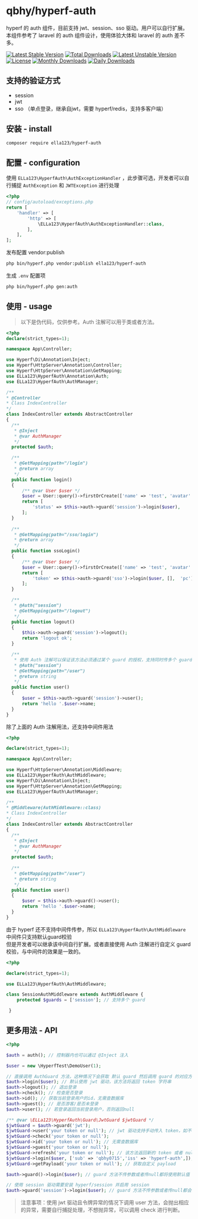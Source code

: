 # qbhy/hyperf-auth

hyperf 的 auth 组件，目前支持 jwt、session、sso 驱动。用户可以自行扩展。  
本组件参考了 laravel 的 auth 组件设计，使用体验大体和 laravel 的 auth 差不多。

[![Latest Stable Version](https://poser.pugx.org/ella123/hyperf-auth/v/stable)](https://packagist.org/packages/ella123/hyperf-auth)
[![Total Downloads](https://poser.pugx.org/ella123/hyperf-auth/downloads)](https://packagist.org/packages/ella123/hyperf-auth)
[![Latest Unstable Version](https://poser.pugx.org/ella123/hyperf-auth/v/unstable)](https://packagist.org/packages/ella123/hyperf-auth)
[![License](https://poser.pugx.org/ella123/hyperf-auth/license)](https://packagist.org/packages/ella123/hyperf-auth)
[![Monthly Downloads](https://poser.pugx.org/ella123/hyperf-auth/d/monthly)](https://packagist.org/packages/ella123/hyperf-auth)
[![Daily Downloads](https://poser.pugx.org/ella123/hyperf-auth/d/daily)](https://packagist.org/packages/ella123/hyperf-auth)

## 支持的验证方式

* session
* jwt
* sso （单点登录，继承自jwt，需要 hyperf/redis，支持多客户端）


## 安装 - install

```bash
composer require ella123/hyperf-auth
```

## 配置 - configuration

使用 `ELLa123\HyperfAuth\AuthExceptionHandler` ，此步骤可选，开发者可以自行捕捉 `AuthException`  和 `JWTException` 进行处理

```php
<?php
// config/autoload/exceptions.php
return [
    'handler' => [
        'http' => [
            \ELLa123\HyperfAuth\AuthExceptionHandler::class,
        ],    
    ],
];
```

发布配置 vendor:publish

```bash
php bin/hyperf.php vendor:publish ella123/hyperf-auth
```

生成 `.env` 配置项

```bash
php bin/hyperf.php gen:auth
```

## 使用 - usage

> 以下是伪代码，仅供参考。Auth 注解可以用于类或者方法。

```php
<?php
declare(strict_types=1);

namespace App\Controller;

use Hyperf\Di\Annotation\Inject;
use Hyperf\HttpServer\Annotation\Controller;
use Hyperf\HttpServer\Annotation\GetMapping;
use ELLa123\HyperfAuth\Annotation\Auth;
use ELLa123\HyperfAuth\AuthManager;

/**
* @Controller
* Class IndexController
*/
class IndexController extends AbstractController
{
  /**
   * @Inject
   * @var AuthManager
   */
  protected $auth;

  /**
   * @GetMapping(path="/login")
   * @return array
   */
  public function login()
  {
      /** @var User $user */
      $user = User::query()->firstOrCreate(['name' => 'test', 'avatar' => 'avatar']);
      return [
          'status' => $this->auth->guard('session')->login($user),
      ];
  }
  
  /**
   * @GetMapping(path="/sso/login")
   * @return array
   */
  public function ssoLogin()
  {
      /** @var User $user */
      $user = User::query()->firstOrCreate(['name' => 'test', 'avatar' => 'avatar']);
      return [
          'token' => $this->auth->guard('sso')->login($user, [],  'pc'), // sso 方法支持第二个参数，传定义好的客户端
      ];
  }

  /**
   * @Auth("session")
   * @GetMapping(path="/logout")
   */
  public function logout()
  {
      $this->auth->guard('session')->logout();
      return 'logout ok';
  }

  /**
   * 使用 Auth 注解可以保证该方法必须通过某个 guard 的授权，支持同时传多个 guard，不传参数使用默认 guard
   * @Auth("session")
   * @GetMapping(path="/user")
   * @return string
   */
  public function user()
  {
      $user = $this->auth->guard('session')->user();
      return 'hello '.$user->name;
  }
}
```

除了上面的 Auth 注解用法，还支持中间件用法

```php
<?php

declare(strict_types=1);

namespace App\Controller;

use Hyperf\HttpServer\Annotation\Middleware;
use ELLa123\HyperfAuth\AuthMiddleware; 
use Hyperf\Di\Annotation\Inject;
use Hyperf\HttpServer\Annotation\GetMapping;
use ELLa123\HyperfAuth\AuthManager;

/**
* @Middleware(AuthMiddleware::class)
* Class IndexController
*/
class IndexController extends AbstractController
{
  /**
   * @Inject
   * @var AuthManager
   */
  protected $auth;
  
  /**
   * @GetMapping(path="/user")
   * @return string
   */
  public function user()
  {
      $user = $this->auth->guard()->user();
      return 'hello '.$user->name;
  }
}
```

由于 hyperf 还不支持中间件传参，所以 `ELLa123\HyperfAuth\AuthMiddleware` 中间件只支持默认guard校验  
但是开发者可以继承该中间自行扩展。或者直接使用 Auth 注解进行自定义 guard 校验，与中间件的效果是一致的。

```php
<?php

declare(strict_types=1);

use ELLa123\HyperfAuth\AuthMiddleware; 

class SessionAuthMiddleware extends AuthMiddleware { 
    protected $guards = ['session']; // 支持多个 guard

 }
```

## 更多用法 - API

```php
<?php

$auth = auth(); // 控制器内也可以通过 @Inject 注入

$user = new \HyperfTest\DemoUser(1);

// 直接调用 AuthGuard 方法，这种情况下会获取 默认 guard 然后调用 guard 的对应方法
$auth->login($user); // 默认使用 jwt 驱动，该方法将返回 token 字符串
$auth->logout(); // 退出登录
$auth->check(); // 检查是否登录
$auth->id(); // 获取当前登录用户的id，无需查数据库
$auth->guest(); // 是否游客/是否未登录
$auth->user(); // 若登录返回当前登录用户，否则返回null

/** @var \ELLa123\HyperfAuth\Guard\JwtGuard $jwtGuard */
$jwtGuard = $auth->guard('jwt');
$jwtGuard->user('your token or null'); // jwt 驱动支持手动传入 token，如不传或者传null则从 request 中解析
$jwtGuard->check('your token or null');
$jwtGuard->id('your token or null'); // 无需查数据库
$jwtGuard->guest('your token or null');
$jwtGuard->refresh('your token or null'); // 该方法返回新的 token 或者 null
$jwtGuard->login($user, ['sub' => 'qbhy0715','iss' => 'hyperf-auth',]); // 自定义payload
$jwtGuard->getPayload('your token or null'); // 获取自定义 payload

$auth->guard()->login($user); // guard 方法不传参数或者传null都将使用默认值

// 使用 session 驱动需要安装 hyperf/session 并启用 session
$auth->guard('session')->login($user); // guard 方法不传参数或者传null都会获取默认值
```

> 注意事项：使用 jwt 驱动且令牌异常的情况下调用 user 方法，会抛出相应的异常，需要自行捕捉处理，不想抛异常，可以调用 check
> 进行判断。
